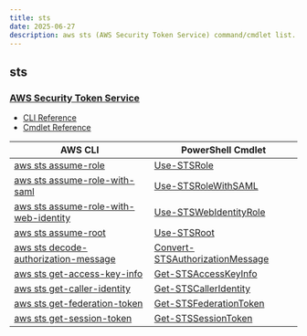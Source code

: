 ```yaml
---
title: sts
date: 2025-06-27
description: aws sts (AWS Security Token Service) command/cmdlet list.
---
```


## sts

### [AWS Security Token Service](https://aws.amazon.com/iam/)

* [CLI Reference](https://awscli.amazonaws.com/v2/documentation/api/latest/reference/sts/index.html)
* [Cmdlet Reference](https://docs.aws.amazon.com/powershell/latest/reference/items/AWS_Security_Token_Service_cmdlets.html)

|AWS CLI|PowerShell Cmdlet|
|----|----|
|[aws sts assume-role](https://awscli.amazonaws.com/v2/documentation/api/latest/reference/sts/assume-role.html)|[Use-STSRole](https://docs.aws.amazon.com/powershell/latest/reference/items/Use-STSRole.html)|
|[aws sts assume-role-with-saml](https://awscli.amazonaws.com/v2/documentation/api/latest/reference/sts/assume-role-with-saml.html)|[Use-STSRoleWithSAML](https://docs.aws.amazon.com/powershell/latest/reference/items/Use-STSRoleWithSAML.html)|
|[aws sts assume-role-with-web-identity](https://awscli.amazonaws.com/v2/documentation/api/latest/reference/sts/assume-role-with-web-identity.html)|[Use-STSWebIdentityRole](https://docs.aws.amazon.com/powershell/latest/reference/items/Use-STSWebIdentityRole.html)|
|[aws sts assume-root](https://awscli.amazonaws.com/v2/documentation/api/latest/reference/sts/assume-root.html)|[Use-STSRoot](https://docs.aws.amazon.com/powershell/latest/reference/items/Use-STSRoot.html)|
|[aws sts decode-authorization-message](https://awscli.amazonaws.com/v2/documentation/api/latest/reference/sts/decode-authorization-message.html)|[Convert-STSAuthorizationMessage](https://docs.aws.amazon.com/powershell/latest/reference/items/Convert-STSAuthorizationMessage.html)|
|[aws sts get-access-key-info](https://awscli.amazonaws.com/v2/documentation/api/latest/reference/sts/get-access-key-info.html)|[Get-STSAccessKeyInfo](https://docs.aws.amazon.com/powershell/latest/reference/items/Get-STSAccessKeyInfo.html)|
|[aws sts get-caller-identity](https://awscli.amazonaws.com/v2/documentation/api/latest/reference/sts/get-caller-identity.html)|[Get-STSCallerIdentity](https://docs.aws.amazon.com/powershell/latest/reference/items/Get-STSCallerIdentity.html)|
|[aws sts get-federation-token](https://awscli.amazonaws.com/v2/documentation/api/latest/reference/sts/get-federation-token.html)|[Get-STSFederationToken](https://docs.aws.amazon.com/powershell/latest/reference/items/Get-STSFederationToken.html)|
|[aws sts get-session-token](https://awscli.amazonaws.com/v2/documentation/api/latest/reference/sts/get-session-token.html)|[Get-STSSessionToken](https://docs.aws.amazon.com/powershell/latest/reference/items/Get-STSSessionToken.html)|

